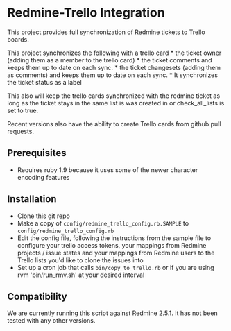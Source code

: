 Redmine-Trello Integration
==========================

This project provides full synchronization of
Redmine tickets to Trello boards.

This project synchronizes the following with a trello card
	* the ticket owner (adding them as a member to the trello card)
	* the ticket comments and keeps them up to date on each sync.
	* the ticket changesets (adding them as comments) and keeps them up to date on each sync.
	* It synchronizes the ticket status as a label
	
This also will keep the trello cards synchronized with the redmine ticket as long as the ticket stays in the same list is was created in or check_all_lists is set to true.

Recent versions also have the ability to create Trello cards
from github pull requests.

Prerequisites
-------------
* Requires ruby 1.9 because it uses some of the newer character
  encoding features

Installation
------------
* Clone this git repo
* Make a copy of `config/redmine_trello_config.rb.SAMPLE`
   to `config/redmine_trello_config.rb`
* Edit the config file, following the instructions from
   the sample file to configure your trello access tokens,
   your mappings from Redmine projects / issue states and
   your mappings from Redmine users
   to the Trello lists you'd like to clone the issues into
* Set up a cron job that calls `bin/copy_to_trello.rb` or if you are using rvm 'bin/run_rmv.sh' at
   your desired interval

Compatibility
-------------
We are currently running this script against Redmine 2.5.1.
It has not been tested with any other versions.


